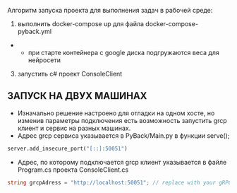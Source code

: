 Алгоритм запуска проекта для выполнения задач в рабочей среде:
1. выполнить docker-compose up для файла docker-compose-pyback.yml
- - при старте контейнера с google диска подгружаются веса для нейросети
3. запустить c# проект ConsoleClient
## ЗАПУСК НА ДВУХ МАШИНАХ
- Изначально решение настроено для отладки на одном хосте, но изменив параметры подключения есть возможность запустить grcp клиент и сервис
на разных машинах.
- Адрес grcp сервиса указывается в PyBack/Main.py в функции serve(); 
```python
server.add_insecure_port("[::]:50051")
```
- Адрес, по которому подключается grcp клиент указывается в файле Program.cs проекта ConsoleClient.cs
```C#
string grcpAdress = "http://localhost:50051"; // replace with your gRPC server address
```